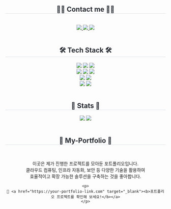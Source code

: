 <div align= "center">
    <h2 style="border-bottom: 1px solid #d8dee4; color: #282d33;"> 💁‍♂️ Contact me 💁‍♂️ </h2> <br> 
    <div align= "center"> <a href=> <img src="https://img.shields.io/badge/Instagram-E4405F?style=for-the-badge&logo=Instagram&logoColor=white&link="> </a>
         <a href=https://www.notion.so/_5-_-1ba58b2289c880ba8f92ff0a7b01cd16> <img src="https://img.shields.io/badge/Notion-000000?style=for-the-badge&logo=Notion&logoColor=white&link=https://www.notion.so/_5-_-1ba58b2289c880ba8f92ff0a7b01cd16"> </a>
         <a href=mailto:https://mail.google.com/mail/u/0/?tab=rm&ogbl#inbox> <img src="https://img.shields.io/badge/Gmail-EA4335?style=for-the-badge&logo=Gmail&logoColor=white&link=mailto:https://mail.google.com/mail/u/0/?tab=rm&ogbl#inbox"> </a>
          </div>  <br> 
    <div align= "center">  </div> 
    </div>
<div align= "center">
    <h2 style="border-bottom: 1px solid #d8dee4; color: #282d33;"> 🛠️ Tech Stack 🛠️ </h2>
    <div style="margin: 0 auto; text-align: center;" align= "center"> <img src="https://img.shields.io/badge/Python-3776AB?style=for-the-badge&logo=Python&logoColor=white">
          <img src="https://img.shields.io/badge/linux-FCC624?style=for-the-badge&logo=linux&logoColor=black">
          <img src="https://img.shields.io/badge/MySQL-4479A1?style=for-the-badge&logo=MySQL&logoColor=white">
          <br>
          <img src="https://img.shields.io/badge/AWS-232F3E?style=for-the-badge&logo=amazonwebservices&logoColor=white"/>
          <img src="https://img.shields.io/badge/MS Azure-0078D4?style=for-the-badge&logo=microsoftazure&logoColor=white"/>
          <img src="https://img.shields.io/badge/GCP-4285F4?style=for-the-badge&logo=googlecloud&logoColor=white"/>
          <br> 
          <img src="https://img.shields.io/badge/kubernetes-326CE5?style=for-the-badge&logo=kubernetes&logoColor=white"/>
          <img src="https://img.shields.io/badge/docker-2496ED?style=for-the-badge&logo=docker&logoColor=white"/>  
          <br>
          <img src="https://img.shields.io/badge/Git-F05032?style=for-the-badge&logo=Git&logoColor=white">
          <img src="https://img.shields.io/badge/Github-181717?style=for-the-badge&logo=Github&logoColor=white">
          <br>
          </div>
    </div><br>
<div align= "center"> 
    <h2 style="border-bottom: 1px solid #d8dee4; color: #282d33;"> 🏅 Stats 🏅 </h2> 
    <div align= "center"> <img src="https://github-readme-stats.vercel.app/api?username=Oh-jongmin&bg_color=180,000000,&title_color=000000&text_color=000000"/> 
    <img src="https://github-readme-stats.vercel.app/api/top-langs/?username=Oh-jongmin&layout=compact&bg_color=180,000000,&title_color=000000&text_color=000000"/> 
    </div> 
    </div><br>
<div align= "center">
    <h2 style="border-bottom: 1px solid #d8dee4; color: #282d33;"> 🤣 My-Portfolio 🤣 </h2> <br> 
    <p>
    이곳은 제가 진행한 프로젝트를 모아둔 포트폴리오입니다.<br>
    클라우드 컴퓨팅, 인프라 자동화, 보안 등 다양한 기술을 활용하여<br>
    효율적이고 확장 가능한 솔루션을 구축하는 것을 좋아합니다.
    </p>

    <p>
    🔗 <a href="https://your-portfolio-link.com" target="_blank"><b>포트폴리오 프로젝트를 확인해 보세요!</b></a>
    </p>


